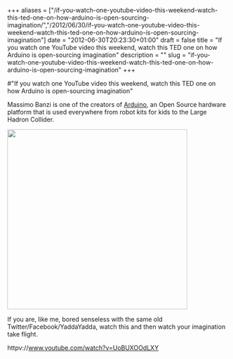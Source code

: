 +++
aliases = ["/if-you-watch-one-youtube-video-this-weekend-watch-this-ted-one-on-how-arduino-is-open-sourcing-imagination/","/2012/06/30/if-you-watch-one-youtube-video-this-weekend-watch-this-ted-one-on-how-arduino-is-open-sourcing-imagination"]
date = "2012-06-30T20:23:30+01:00"
draft = false
title = "If you watch one YouTube video this weekend, watch this TED one on how Arduino is open-sourcing imagination"
description = ""
slug = "if-you-watch-one-youtube-video-this-weekend-watch-this-ted-one-on-how-arduino-is-open-sourcing-imagination"
+++

#"If you watch one YouTube video this weekend, watch this TED one on how Arduino is open-sourcing imagination"

Massimo Banzi is one of the creators of <a href="http://arduino.cc/">Arduino</a>, an Open Source hardware platform that is used everywhere from robot kits for kids to the Large Hadron Collider. 

<a href="http://arduino.cc/"><img src="https://s3-eu-west-1.amazonaws.com/conoroneill.net/wp-content/uploads/2012/06/arduino_uno_test.jpg" alt="" title="arduino_uno_test" width="410" height="410" class="alignnone size-full wp-image-773" /></a>

If you are, like me, bored senseless with the same old Twitter/Facebook/YaddaYadda, watch this and then watch your imagination take flight.

httpv://www.youtube.com/watch?v=UoBUXOOdLXY